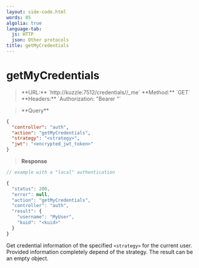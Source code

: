 ```yaml
---
layout: side-code.html
words: 85
algolia: true
language-tab:
  js: HTTP
  json: Other protocols
title: getMyCredentials
---
```


# getMyCredentials


<blockquote class="js">
<p>
**URL:** `http://kuzzle:7512/credentials/<strategy>/_me`  
**Method:** `GET`  
**Headers:** `Authorization: "Bearer <encrypted_jwt_token>"`
</p>
</blockquote>

<blockquote class="json">
<p>
**Query**
</p>
</blockquote>

```json
{
  "controller": "auth",
  "action": "getMyCredentials",
  "strategy": "<strategy>",
  "jwt": "<encrypted_jwt_token>"
}
```

>**Response**

```javascript
// example with a "local" authentication

{
  "status": 200,
  "error": null,
  "action": "getMyCredentials",
  "controller": "auth",
  "result": {
    "username": "MyUser",
    "kuid": "<kuid>"
  }
}
```

Get credential information of the specified `<strategy>` for the current user. Provided information completely depend of the strategy. The result can be an empty object.
